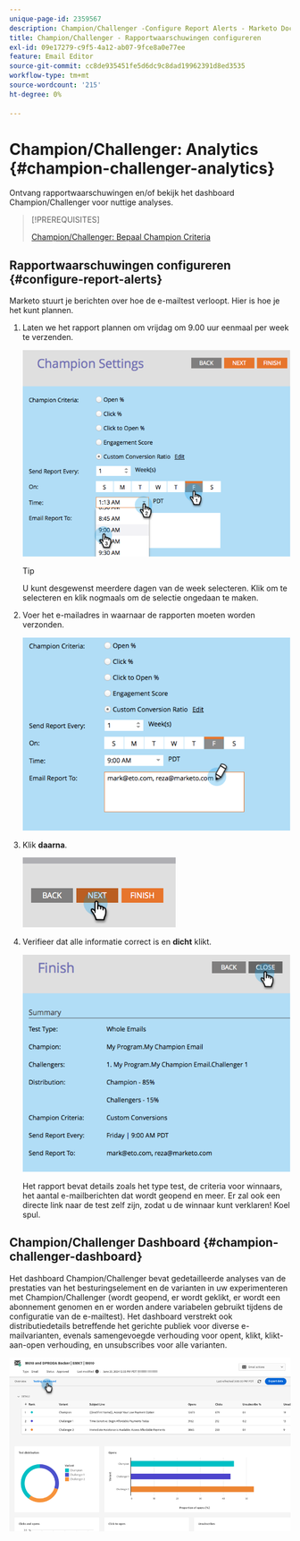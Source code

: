 ```yaml
---
unique-page-id: 2359567
description: Champion/Challenger -Configure Report Alerts - Marketo Docs - Productdocumentatie
title: Champion/Challenger - Rapportwaarschuwingen configureren
exl-id: 09e17279-c9f5-4a12-ab07-9fce8a0e77ee
feature: Email Editor
source-git-commit: cc8de935451fe5d6dc9c8dad19962391d8ed3535
workflow-type: tm+mt
source-wordcount: '215'
ht-degree: 0%

---
```


# Champion/Challenger: Analytics {#champion-challenger-analytics}

Ontvang rapportwaarschuwingen en/of bekijk het dashboard Champion/Challenger voor nuttige analyses.

>[!PREREQUISITES]
>
>[ Champion/Challenger: Bepaal Champion Criteria ](/help/marketo/product-docs/email-marketing/general/functions-in-the-editor/email-tests-champion-challenger/champion-challenger-define-champion-criteria.md)

## Rapportwaarschuwingen configureren {#configure-report-alerts}

Marketo stuurt je berichten over hoe de e-mailtest verloopt. Hier is hoe je het kunt plannen.

1. Laten we het rapport plannen om vrijdag om 9.00 uur eenmaal per week te verzenden.

   ![](assets/champion-challenger-analytics-1.png)

   >[!TIP]
   >
   >U kunt desgewenst meerdere dagen van de week selecteren. Klik om te selecteren en klik nogmaals om de selectie ongedaan te maken.

1. Voer het e-mailadres in waarnaar de rapporten moeten worden verzonden.

   ![](assets/champion-challenger-analytics-2.png)

1. Klik **daarna**.

   ![](assets/champion-challenger-analytics-3.png)

1. Verifieer dat alle informatie correct is en **dicht** klikt.

   ![](assets/champion-challenger-analytics-4.png)

   Het rapport bevat details zoals het type test, de criteria voor winnaars, het aantal e-mailberichten dat wordt geopend en meer. Er zal ook een directe link naar de test zelf zijn, zodat u de winnaar kunt verklaren! Koel spul.

## Champion/Challenger Dashboard {#champion-challenger-dashboard}

Het dashboard Champion/Challenger bevat gedetailleerde analyses van de prestaties van het besturingselement en de varianten in uw experimenteren met Champion/Challenger (wordt geopend, er wordt geklikt, er wordt een abonnement genomen en er worden andere variabelen gebruikt tijdens de configuratie van de e-mailtest). Het dashboard verstrekt ook distributiedetails betreffende het gerichte publiek voor diverse e-mailvarianten, evenals samengevoegde verhouding voor opent, klikt, klikt-aan-open verhouding, en unsubscribes voor alle varianten.

![](assets/champion-challenger-analytics-5.png)
